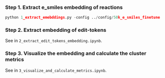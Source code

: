 ### Step 1. Extract e_smiles embedding of reactions

```python
python 1_extract_emebddings.py -config ../config/50k_e_smiles_finetune.yml
```

### Step 2. Extract embedding of edit-tokens

See in ```2_extract_edit_tokens_embedding.ipynb```.

### Step 3. Visualize the embedding and calculate the cluster metrics

See in ```3_visualize_and_calculate_metrics.ipynb```.

